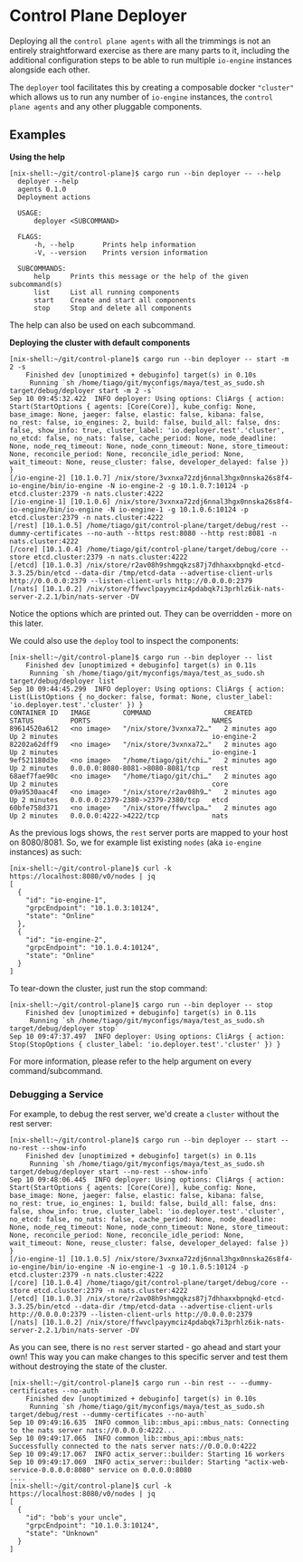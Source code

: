 # Control Plane Deployer

Deploying all the `control plane agents` with all the trimmings is not an entirely straightforward exercise as there
are many parts to it, including the additional configuration steps to be able to run multiple `io-engine` instances
alongside each other.

The `deployer` tool facilitates this by creating a composable docker `"cluster"` which allows us to run any number of
`io-engine` instances, the `control plane agents` and any other pluggable components.

## Examples

**Using the help**
```textmate
[nix-shell:~/git/control-plane]$ cargo run --bin deployer -- --help
  deployer --help
  agents 0.1.0
  Deployment actions

  USAGE:
      deployer <SUBCOMMAND>

  FLAGS:
      -h, --help       Prints help information
      -V, --version    Prints version information

  SUBCOMMANDS:
      help     Prints this message or the help of the given subcommand(s)
      list     List all running components
      start    Create and start all components
      stop     Stop and delete all components
```
The help can also be used on each subcommand.

**Deploying the cluster with default components**

```textmate
[nix-shell:~/git/control-plane]$ cargo run --bin deployer -- start -m 2 -s
    Finished dev [unoptimized + debuginfo] target(s) in 0.10s
     Running `sh /home/tiago/git/myconfigs/maya/test_as_sudo.sh target/debug/deployer start -m 2 -s`
Sep 10 09:45:32.422  INFO deployer: Using options: CliArgs { action: Start(StartOptions { agents: [Core(Core)], kube_config: None, base_image: None, jaeger: false, elastic: false, kibana: false, no_rest: false, io_engines: 2, build: false, build_all: false, dns: false, show_info: true, cluster_label: 'io.deployer.test'.'cluster', no_etcd: false, no_nats: false, cache_period: None, node_deadline: None, node_req_timeout: None, node_conn_timeout: None, store_timeout: None, reconcile_period: None, reconcile_idle_period: None, wait_timeout: None, reuse_cluster: false, developer_delayed: false }) }
[/io-engine-2] [10.1.0.7] /nix/store/3vxnxa72zdj6nnal3hgx0nnska26s8f4-io-engine/bin/io-engine -N io-engine-2 -g 10.1.0.7:10124 -p etcd.cluster:2379 -n nats.cluster:4222
[/io-engine-1] [10.1.0.6] /nix/store/3vxnxa72zdj6nnal3hgx0nnska26s8f4-io-engine/bin/io-engine -N io-engine-1 -g 10.1.0.6:10124 -p etcd.cluster:2379 -n nats.cluster:4222
[/rest] [10.1.0.5] /home/tiago/git/control-plane/target/debug/rest --dummy-certificates --no-auth --https rest:8080 --http rest:8081 -n nats.cluster:4222
[/core] [10.1.0.4] /home/tiago/git/control-plane/target/debug/core --store etcd.cluster:2379 -n nats.cluster:4222
[/etcd] [10.1.0.3] /nix/store/r2av08h9shmgqkzs87j7dhhaxxbpnqkd-etcd-3.3.25/bin/etcd --data-dir /tmp/etcd-data --advertise-client-urls http://0.0.0.0:2379 --listen-client-urls http://0.0.0.0:2379
[/nats] [10.1.0.2] /nix/store/ffwvclpayymciz4pdabqk7i3prhlz6ik-nats-server-2.2.1/bin/nats-server -DV
```

Notice the options which are printed out. They can be overridden - more on this later.

We could also use the `deploy` tool to inspect the components:
```textmate
[nix-shell:~/git/control-plane]$ cargo run --bin deployer -- list
    Finished dev [unoptimized + debuginfo] target(s) in 0.11s
     Running `sh /home/tiago/git/myconfigs/maya/test_as_sudo.sh target/debug/deployer list`
Sep 10 09:44:45.299  INFO deployer: Using options: CliArgs { action: List(ListOptions { no_docker: false, format: None, cluster_label: 'io.deployer.test'.'cluster' }) }
CONTAINER ID   IMAGE        COMMAND                  CREATED         STATUS         PORTS                              NAMES
89614520a612   <no image>   "/nix/store/3vxnxa72…"   2 minutes ago   Up 2 minutes                                      io-engine-2
82202a62dff9   <no image>   "/nix/store/3vxnxa72…"   2 minutes ago   Up 2 minutes                                      io-engine-1
9ef521180d3e   <no image>   "/home/tiago/git/chi…"   2 minutes ago   Up 2 minutes   0.0.0.0:8080-8081->8080-8081/tcp   rest
68aef7fae90c   <no image>   "/home/tiago/git/chi…"   2 minutes ago   Up 2 minutes                                      core
09a9530aac4f   <no image>   "/nix/store/r2av08h9…"   2 minutes ago   Up 2 minutes   0.0.0.0:2379-2380->2379-2380/tcp   etcd
60bfe758d371   <no image>   "/nix/store/ffwvclpa…"   2 minutes ago   Up 2 minutes   0.0.0.0:4222->4222/tcp             nats
```

As the previous logs shows, the `rest` server ports are mapped to your host on 8080/8081.
So, we for example list existing `nodes` (aka `io-engine` instances) as such:
```textmate
[nix-shell:~/git/control-plane]$ curl -k https://localhost:8080/v0/nodes | jq
[
  {
    "id": "io-engine-1",
    "grpcEndpoint": "10.1.0.3:10124",
    "state": "Online"
  },
  {
    "id": "io-engine-2",
    "grpcEndpoint": "10.1.0.4:10124",
    "state": "Online"
  }
]
```

To tear-down the cluster, just run the stop command:
```textmate
[nix-shell:~/git/control-plane]$ cargo run --bin deployer -- stop
    Finished dev [unoptimized + debuginfo] target(s) in 0.11s
     Running `sh /home/tiago/git/myconfigs/maya/test_as_sudo.sh target/debug/deployer stop`
Sep 10 09:47:37.497  INFO deployer: Using options: CliArgs { action: Stop(StopOptions { cluster_label: 'io.deployer.test'.'cluster' }) }
```

For more information, please refer to the help argument on every command/subcommand.

### Debugging a Service

For example, to debug the rest server, we'd create a `cluster` without the rest server:
```textmate
[nix-shell:~/git/control-plane]$ cargo run --bin deployer -- start --no-rest --show-info
    Finished dev [unoptimized + debuginfo] target(s) in 0.11s
     Running `sh /home/tiago/git/myconfigs/maya/test_as_sudo.sh target/debug/deployer start --no-rest --show-info`
Sep 10 09:48:06.445  INFO deployer: Using options: CliArgs { action: Start(StartOptions { agents: [Core(Core)], kube_config: None, base_image: None, jaeger: false, elastic: false, kibana: false, no_rest: true, io_engines: 1, build: false, build_all: false, dns: false, show_info: true, cluster_label: 'io.deployer.test'.'cluster', no_etcd: false, no_nats: false, cache_period: None, node_deadline: None, node_req_timeout: None, node_conn_timeout: None, store_timeout: None, reconcile_period: None, reconcile_idle_period: None, wait_timeout: None, reuse_cluster: false, developer_delayed: false }) }
[/io-engine-1] [10.1.0.5] /nix/store/3vxnxa72zdj6nnal3hgx0nnska26s8f4-io-engine/bin/io-engine -N io-engine-1 -g 10.1.0.5:10124 -p etcd.cluster:2379 -n nats.cluster:4222
[/core] [10.1.0.4] /home/tiago/git/control-plane/target/debug/core --store etcd.cluster:2379 -n nats.cluster:4222
[/etcd] [10.1.0.3] /nix/store/r2av08h9shmgqkzs87j7dhhaxxbpnqkd-etcd-3.3.25/bin/etcd --data-dir /tmp/etcd-data --advertise-client-urls http://0.0.0.0:2379 --listen-client-urls http://0.0.0.0:2379
[/nats] [10.1.0.2] /nix/store/ffwvclpayymciz4pdabqk7i3prhlz6ik-nats-server-2.2.1/bin/nats-server -DV
```

As you can see, there is no `rest` server started - go ahead and start your own!
This way you can make changes to this specific server and test them without destroying the state of the cluster.

```textmate
[nix-shell:~/git/control-plane]$ cargo run --bin rest -- --dummy-certificates --no-auth
    Finished dev [unoptimized + debuginfo] target(s) in 0.10s
     Running `sh /home/tiago/git/myconfigs/maya/test_as_sudo.sh target/debug/rest --dummy-certificates --no-auth`
Sep 10 09:49:16.635  INFO common_lib::mbus_api::mbus_nats: Connecting to the nats server nats://0.0.0.0:4222...
Sep 10 09:49:17.065  INFO common_lib::mbus_api::mbus_nats: Successfully connected to the nats server nats://0.0.0.0:4222
Sep 10 09:49:17.067  INFO actix_server::builder: Starting 16 workers
Sep 10 09:49:17.069  INFO actix_server::builder: Starting "actix-web-service-0.0.0.0:8080" service on 0.0.0.0:8080
....
[nix-shell:~/git/control-plane]$ curl -k https://localhost:8080/v0/nodes | jq
[
  {
    "id": "bob's your uncle",
    "grpcEndpoint": "10.1.0.3:10124",
    "state": "Unknown"
  }
]
```
